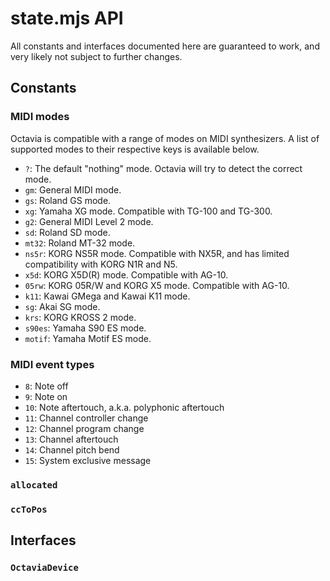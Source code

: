 # state.mjs API
All constants and interfaces documented here are guaranteed to work, and very likely not subject to further changes.

## Constants
### MIDI modes
Octavia is compatible with a range of modes on MIDI synthesizers. A list of supported modes to their respective keys is available below.

* `?`: The default "nothing" mode. Octavia will try to detect the correct mode.
* `gm`: General MIDI mode.
* `gs`: Roland GS mode.
* `xg`: Yamaha XG mode. Compatible with TG-100 and TG-300.
* `g2`: General MIDI Level 2 mode.
* `sd`: Roland SD mode.
* `mt32`: Roland MT-32 mode.
* `ns5r`: KORG NS5R mode. Compatible with NX5R, and has limited compatibility with KORG N1R and N5.
* `x5d`: KORG X5D(R) mode. Compatible with AG-10.
* `05rw`: KORG 05R/W and KORG X5 mode. Compatible with AG-10.
* `k11`: Kawai GMega and Kawai K11 mode.
* `sg`: Akai SG mode.
* `krs`: KORG KROSS 2 mode.
* `s90es`: Yamaha S90 ES mode.
* `motif`: Yamaha Motif ES mode.

### MIDI event types
* `8`: Note off
* `9`: Note on
* `10`: Note aftertouch, a.k.a. polyphonic aftertouch
* `11`: Channel controller change
* `12`: Channel program change
* `13`: Channel aftertouch
* `14`: Channel pitch bend
* `15`: System exclusive message

### `allocated`
### `ccToPos`

## Interfaces
### `OctaviaDevice`
